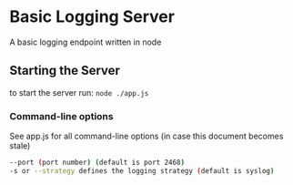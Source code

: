 # Basic Logging Server

A basic logging endpoint written in node

## Starting the Server

to start the server run:
`node ./app.js`

### Command-line options
See app.js for all command-line options (in case this document becomes stale)
``` bash
--port (port number) (default is port 2468)
-s or --strategy defines the logging strategy (default is syslog)
```
